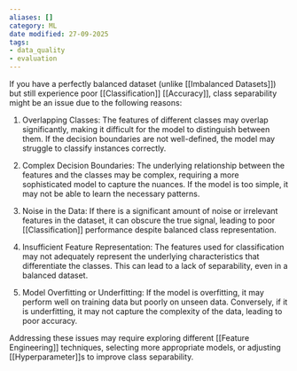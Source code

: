 ```yaml
---
aliases: []
category: ML
date modified: 27-09-2025
tags:
- data_quality
- evaluation
---
```

If you have a perfectly balanced dataset (unlike [[Imbalanced Datasets]]) but still experience poor [[Classification]] [[Accuracy]], class separability might be an issue due to the following reasons:

1. Overlapping Classes: The features of different classes may overlap significantly, making it difficult for the model to distinguish between them. If the decision boundaries are not well-defined, the model may struggle to classify instances correctly.

2. Complex Decision Boundaries: The underlying relationship between the features and the classes may be complex, requiring a more sophisticated model to capture the nuances. If the model is too simple, it may not be able to learn the necessary patterns.

3. Noise in the Data: If there is a significant amount of noise or irrelevant features in the dataset, it can obscure the true signal, leading to poor [[Classification]] performance despite balanced class representation.

4. Insufficient Feature Representation: The features used for classification may not adequately represent the underlying characteristics that differentiate the classes. This can lead to a lack of separability, even in a balanced dataset.

5. Model Overfitting or Underfitting: If the model is overfitting, it may perform well on training data but poorly on unseen data. Conversely, if it is underfitting, it may not capture the complexity of the data, leading to poor accuracy.

Addressing these issues may require exploring different [[Feature Engineering]] techniques, selecting more appropriate models, or adjusting [[Hyperparameter]]s to improve class separability.
